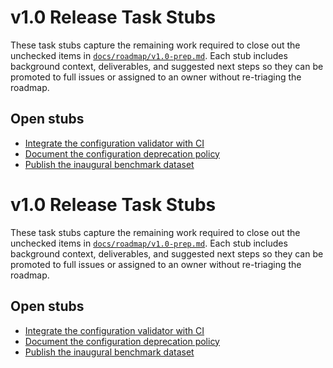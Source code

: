 # v1.0 Release Task Stubs

These task stubs capture the remaining work required to close out the unchecked
items in [`docs/roadmap/v1.0-prep.md`](../roadmap/v1.0-prep.md). Each stub
includes background context, deliverables, and suggested next steps so they can
be promoted to full issues or assigned to an owner without re-triaging the
roadmap.

## Open stubs

- [Integrate the configuration validator with CI](config-validation-ci.md)
- [Document the configuration deprecation policy](upgrade-guide-config-deprecations.md)
- [Publish the inaugural benchmark dataset](benchmarks-baseline-dataset.md)
# v1.0 Release Task Stubs

These task stubs capture the remaining work required to close out the unchecked
items in [`docs/roadmap/v1.0-prep.md`](../roadmap/v1.0-prep.md). Each stub
includes background context, deliverables, and suggested next steps so they can
be promoted to full issues or assigned to an owner without re-triaging the
roadmap.

## Open stubs

- [Integrate the configuration validator with CI](config-validation-ci.md)
- [Document the configuration deprecation policy](upgrade-guide-config-deprecations.md)
- [Publish the inaugural benchmark dataset](benchmarks-baseline-dataset.md)
